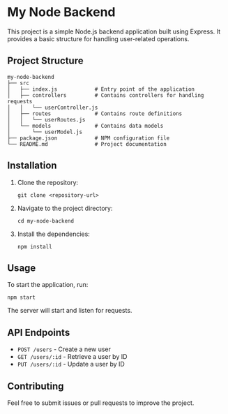 # My Node Backend

This project is a simple Node.js backend application built using Express. It provides a basic structure for handling user-related operations.

## Project Structure

```
my-node-backend
├── src
│   ├── index.js            # Entry point of the application
│   ├── controllers         # Contains controllers for handling requests
│   │   └── userController.js
│   ├── routes              # Contains route definitions
│   │   └── userRoutes.js
│   └── models              # Contains data models
│       └── userModel.js
├── package.json            # NPM configuration file
└── README.md               # Project documentation
```

## Installation

1. Clone the repository:
   ```
   git clone <repository-url>
   ```
2. Navigate to the project directory:
   ```
   cd my-node-backend
   ```
3. Install the dependencies:
   ```
   npm install
   ```

## Usage

To start the application, run:
```
npm start
```

The server will start and listen for requests.

## API Endpoints

- `POST /users` - Create a new user
- `GET /users/:id` - Retrieve a user by ID
- `PUT /users/:id` - Update a user by ID

## Contributing

Feel free to submit issues or pull requests to improve the project.